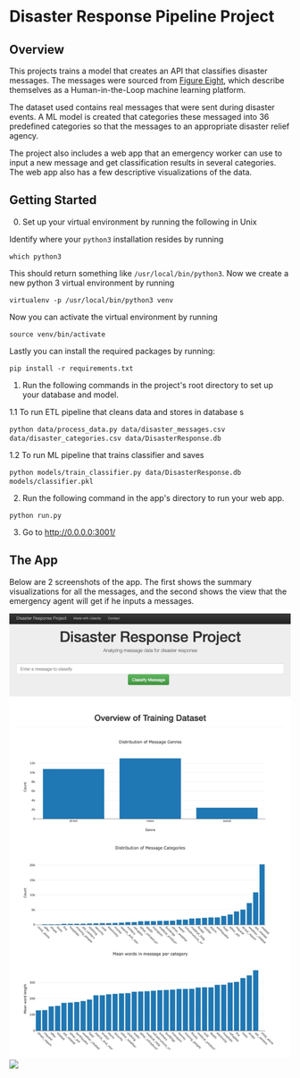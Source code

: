 # Disaster Response Pipeline Project

## Overview
This projects trains a model that creates an API that classifies disaster messages. The messages were sourced from <a href='https://www.figure-eight.com'>Figure Eight</a>, which describe themselves as a Human-in-the-Loop machine learning platform.

The dataset used contains real messages that were sent during disaster events. A ML model is created that categories these messaged into 36 predefined categories so that the messages to an appropriate disaster relief agency.

The project also includes a web app that an emergency worker can use to input a new message and get classification results in several categories. The web app also has a few descriptive visualizations of the data.

## Getting Started

0.  Set up your virtual environment by running the following in Unix

Identify where your `python3` installation resides by running

    which python3

This should return something like `/usr/local/bin/python3`. Now we create a new python 3 virtual environment by running


    virtualenv -p /usr/local/bin/python3 venv


Now you can activate the virtual environment by running

    source venv/bin/activate

Lastly you can install the required packages by running:

    pip install -r requirements.txt

1.  Run the following commands in the project's root directory to set up your database and model.

1.1   To run ETL pipeline that cleans data and stores in database
s
```
python data/process_data.py data/disaster_messages.csv data/disaster_categories.csv data/DisasterResponse.db
```

1.2   To run ML pipeline that trains classifier and saves

```
python models/train_classifier.py data/DisasterResponse.db models/classifier.pkl
```
2.  Run the following command in the app's directory to run your web app.

```
python run.py
```

3.  Go to <http://0.0.0.0:3001/>

## The App

Below are 2 screenshots of the app. The first shows the summary visualizations for all the messages, and the second shows the view that the emergency agent will get if he inputs a messages.

<img src='assets/graphs.jpg'>

<img src='assets/messages.jpg'>
